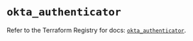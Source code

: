# `okta_authenticator`

Refer to the Terraform Registry for docs: [`okta_authenticator`](https://registry.terraform.io/providers/okta/okta/4.13.1/docs/resources/authenticator).
